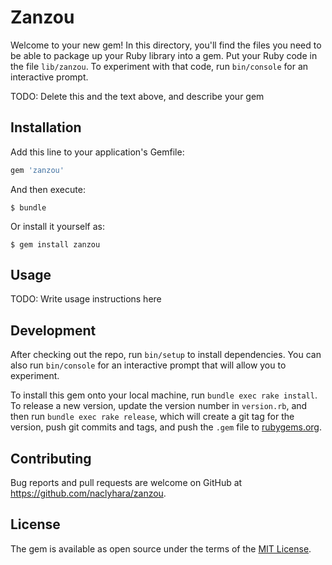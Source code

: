# Zanzou

Welcome to your new gem! In this directory, you'll find the files you need to be able to package up your Ruby library into a gem. Put your Ruby code in the file `lib/zanzou`. To experiment with that code, run `bin/console` for an interactive prompt.

TODO: Delete this and the text above, and describe your gem

## Installation

Add this line to your application's Gemfile:

```ruby
gem 'zanzou'
```

And then execute:

    $ bundle

Or install it yourself as:

    $ gem install zanzou

## Usage

TODO: Write usage instructions here

## Development

After checking out the repo, run `bin/setup` to install dependencies. You can also run `bin/console` for an interactive prompt that will allow you to experiment.

To install this gem onto your local machine, run `bundle exec rake install`. To release a new version, update the version number in `version.rb`, and then run `bundle exec rake release`, which will create a git tag for the version, push git commits and tags, and push the `.gem` file to [rubygems.org](https://rubygems.org).

## Contributing

Bug reports and pull requests are welcome on GitHub at https://github.com/naclyhara/zanzou.

## License

The gem is available as open source under the terms of the [MIT License](https://opensource.org/licenses/MIT).
